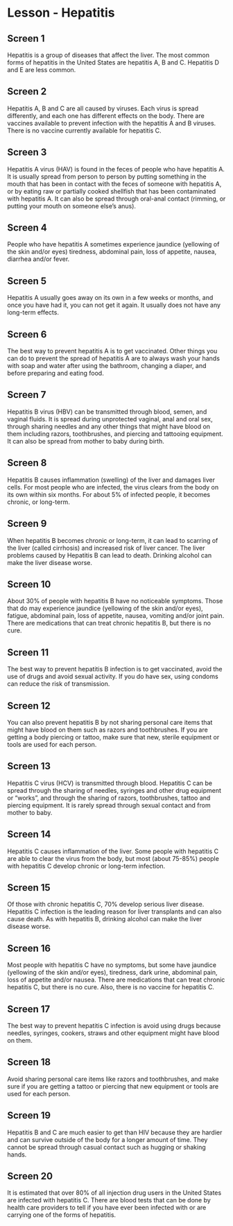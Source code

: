 # Lesson - Hepatitis

## Screen 1
Hepatitis is a group of diseases that affect the liver. The most common forms of hepatitis in the United States are hepatitis A, B and C. Hepatitis D and E are less common.

## Screen 2
Hepatitis A, B and C are all caused by viruses. Each virus is spread differently, and each one has different effects on the body. There are vaccines available to prevent infection with the hepatitis A and B viruses. There is no vaccine currently available for hepatitis C.

## Screen 3
Hepatitis A virus (HAV) is found in the feces of people who have hepatitis A. It is usually spread from person to person by putting something in the mouth that has been in contact with the feces of someone with hepatitis A, or by eating raw or partially cooked shellfish that has been contaminated with hepatitis A. It can also be spread through oral-anal contact (rimming, or putting your mouth on someone else’s anus).

## Screen 4
People who have hepatitis A sometimes experience jaundice (yellowing of the skin and/or eyes) tiredness, abdominal pain, loss of appetite, nausea, diarrhea and/or fever.

## Screen 5
Hepatitis A usually goes away on its own in a few weeks or months, and once you have had it, you can not get it again. It usually does not have any long-term effects.

## Screen 6
The best way to prevent hepatitis A is to get vaccinated. Other things you can do to prevent the spread of hepatitis A are to always wash your hands with soap and water after using the bathroom, changing a diaper, and before preparing and eating food.

## Screen 7
Hepatitis B virus (HBV) can be transmitted through blood, semen, and vaginal fluids. It is spread during unprotected vaginal, anal and oral sex, through sharing needles and any other things that might have blood on them including razors, toothbrushes, and piercing and tattooing equipment. It can also be spread from mother to baby during birth.

## Screen 8
Hepatitis B causes inflammation (swelling) of the liver and damages liver cells. For most people who are infected, the virus clears from the body on its own within six months. For about 5% of infected people, it becomes chronic, or long-term.

## Screen 9
When hepatitis B becomes chronic or long-term, it can lead to scarring of the liver (called cirrhosis) and increased risk of liver cancer. The liver problems caused by Hepatitis B can lead to death. Drinking alcohol can make the liver disease worse.

## Screen 10
About 30% of people with hepatitis B have no noticeable symptoms. Those that do may experience jaundice (yellowing of the skin and/or eyes), fatigue, abdominal pain, loss of appetite, nausea, vomiting and/or joint pain. There are medications that can treat chronic hepatitis B, but there is no cure.

## Screen 11
The best way to prevent hepatitis B infection is to get vaccinated, avoid the use of drugs and avoid sexual activity. If you do have sex, using condoms can reduce the risk of transmission.

## Screen 12
You can also prevent hepatitis B by not sharing personal care items that might have blood on them such as razors and toothbrushes. If you are getting a body piercing or tattoo, make sure that new, sterile equipment or tools are used for each person.

## Screen 13
Hepatitis C virus (HCV) is transmitted through blood. Hepatitis C can be spread through the sharing of needles, syringes and other drug equipment or “works”, and through the sharing of razors, toothbrushes, tattoo and piercing equipment. It is rarely spread through sexual contact and from mother to baby.

## Screen 14
Hepatitis C causes inflammation of the liver. Some people with hepatitis C are able to clear the virus from the body, but most (about 75-85%) people with hepatitis C develop chronic or long-term infection.

## Screen 15
Of those with chronic hepatitis C, 70% develop serious liver disease. Hepatitis C infection is the leading reason for liver transplants and can also cause death. As with hepatitis B, drinking alcohol can make the liver disease worse.

## Screen 16
Most people with hepatitis C have no symptoms, but some have jaundice (yellowing of the skin and/or eyes), tiredness, dark urine, abdominal pain, loss of appetite and/or nausea. There are medications that can treat chronic hepatitis C, but there is no cure. Also, there is no vaccine for hepatitis C.

## Screen 17
The best way to prevent hepatitis C infection is avoid using drugs because needles, syringes, cookers, straws and other equipment might have blood on them.

## Screen 18
Avoid sharing personal care items like razors and toothbrushes, and make sure if you are getting a tattoo or piercing that new equipment or tools are used for each person.

## Screen 19
Hepatitis B and C are much easier to get than HIV because they are hardier and can survive outside of the body for a longer amount of time. They cannot be spread through casual contact such as hugging or shaking hands.

## Screen 20
It is estimated that over 80% of all injection drug users in the United States are infected with hepatitis C. There are blood tests that can be done by health care providers to tell if you have ever been infected with or are carrying one of the forms of hepatitis.

